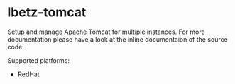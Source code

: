 lbetz-tomcat
==============

Setup and manage Apache Tomcat for multiple instances. For more documentation
please have a look at the inline documentaion of the source code.

Supported platforms:
  - RedHat
